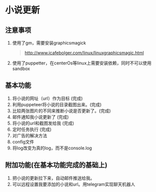 # 小说更新

## 注意事项
1. 使用了gm，需要安装graphicsmagick
   > http://www.icafebolger.com/linux/linuxgraphicsmagic.html
2. 使用了puppetter，在centerOs等linux上需要安装依赖，同时不可以使用sandbox

## 基本功能

1. 将小说的网址（url）作为目标 (完成)
2. 利用puppeteer将小说的目录截图出来。(完成)
3. 比较两张图片的不同来推断小说是否更新了。(完成)
4. 邮件通知我小说更新了 (完成)
5. 将小说的url和截图发给我 (完成)
6. 定时任务执行 (完成)
7. 对广告的解决方法
8. config文件
9. 将log改变为真的log，而不是console.log




## 附加功能(在基本功能完成的基础上)

1. 把小说的更新拉下来，自动邮件推送给我。
2. 可以远程设置我要添加的小说和url。用telegram实现聊天机器人









